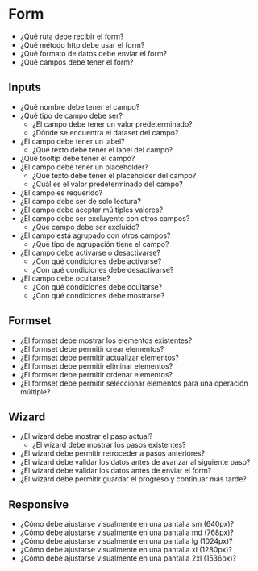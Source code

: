 # Form

- ¿Qué ruta debe recibir el form?
- ¿Qué método http debe usar el form?
- ¿Qué formato de datos debe enviar el form?
- ¿Qué campos debe tener el form?

## Inputs

- ¿Qué nombre debe tener el campo?
- ¿Qué tipo de campo debe ser?
  - ¿El campo debe tener un valor predeterminado?
  - ¿Dónde se encuentra el dataset del campo?
- ¿El campo debe tener un label?
  - ¿Qué texto debe tener el label del campo?
- ¿Qué tooltip debe tener el campo?
- ¿El campo debe tener un placeholder?
  - ¿Qué texto debe tener el placeholder del campo?
  - ¿Cuál es el valor predeterminado del campo?
- ¿El campo es requerido?
- ¿El campo debe ser de solo lectura?
- ¿El campo debe aceptar múltiples valores?
- ¿El campo debe ser excluyente con otros campos?
  - ¿Qué campo debe ser excluido?
- ¿El campo está agrupado con otros campos?
  - ¿Qué tipo de agrupación tiene el campo?
- ¿El campo debe activarse o desactivarse?
  - ¿Con qué condiciones debe activarse?
  - ¿Con qué condiciones debe desactivarse?
- ¿El campo debe ocultarse?
  - ¿Con qué condiciones debe ocultarse?
  - ¿Con qué condiciones debe mostrarse?

## Formset

- ¿El formset debe mostrar los elementos existentes?
- ¿El formset debe permitir crear elementos?
- ¿El formset debe permitir actualizar elementos?
- ¿El formset debe permitir eliminar elementos?
- ¿El formset debe permitir ordenar elementos?
- ¿El formset debe permitir seleccionar elementos para una operación múltiple?

## Wizard

- ¿El wizard debe mostrar el paso actual?
    - ¿El wizard debe mostrar los pasos existentes?
- ¿El wizard debe permitir retroceder a pasos anteriores?
- ¿El wizard debe validar los datos antes de avanzar al siguiente paso?
- ¿El wizard debe validar los datos antes de enviar el form?
- ¿El wizard debe permitir guardar el progreso y continuar más tarde?

## Responsive

- ¿Cómo debe ajustarse visualmente en una pantalla sm (640px)?
- ¿Cómo debe ajustarse visualmente en una pantalla md (768px)?
- ¿Cómo debe ajustarse visualmente en una pantalla lg (1024px)?
- ¿Cómo debe ajustarse visualmente en una pantalla xl (1280px)?
- ¿Cómo debe ajustarse visualmente en una pantalla 2xl (1536px)?